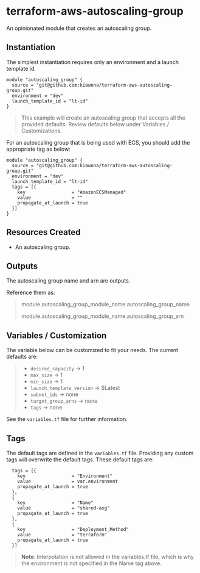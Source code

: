 # terraform-aws-autoscaling-group
An opinionated module that creates an autoscaling group.

## Instantiation
The simplest instantiation requires only an environment and a launch template id.

```
module "autoscaling_group" {
  source = "git@github.com:kiawnna/terraform-aws-autoscaling-group.git"
  environment = "dev"
  launch_template_id = "lt-id"
}
```
> This example will create an autoscaling group that accepts all the provided defaults. Review defaults below under Variables / Customizations.

For an autoscaling group that is being used with ECS, you should add the appropriate tag as below:
```
module "autoscaling_group" {
  source = "git@github.com:kiawnna/terraform-aws-autoscaling-group.git"
  environment = "dev"
  launch_template_id = "lt-id"
  tags = [{
    key                 = "AmazonECSManaged"
    value               = ""
    propagate_at_launch = true
  }]
}
```

## Resources Created
* An autoscaling group.

## Outputs
The autoscaling group name and arn are outputs.

Reference them as:

> module.autoscaling_group_module_name.autoscaling_group_name
> 
> module.autoscaling_group_module_name.autoscaling_group_arn

## Variables / Customization
The variable below can be customized to fit your needs. The current defaults are:
>  * `desired_capacity` &rarr; 1
>  * `max_size` &rarr; 1
>  * `min_size` &rarr; 1
>  * `launch_template_version` &rarr; $Latest
>  * `subnet_ids` &rarr; none
>  * `target_group_arns` &rarr; none
>  * `tags` &rarr; none

See the `variables.tf` file for further information.

## Tags
The default tags are defined in the `variables.tf` file. Providing any custom tags will overwrite the default tags. These default tags are:

```
  tags = [{
    key                 = "Environment"
    value               = var.environment
    propagate_at_launch = true
  },
  {
    key                 = "Name"
    value               = "shared-asg"
    propagate_at_launch = true
  },
  {
    key                 = "Deployment_Method"
    value               = "terraform"
    propagate_at_launch = true
  }]
```
> **Note**: Interpolation is not allowed in the variables.tf file, which is why the environment is not specified in the Name tag above.